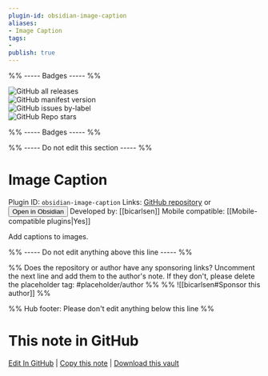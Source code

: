 ```yaml
---
plugin-id: obsidian-image-caption
aliases:
- Image Caption
tags: 
- 
publish: true
---
```


%% ----- Badges ----- %%

![GitHub all releases](https://img.shields.io/github/downloads/bicarlsen/obsidian_image_caption/total?color=573E7A&logo=github&style=for-the-badge)   
![GitHub manifest version](https://img.shields.io/github/manifest-json/v/bicarlsen/obsidian_image_caption?color=573E7A&logo=github&style=for-the-badge)   
![GitHub issues by-label](https://img.shields.io/github/issues/bicarlsen/obsidian_image_caption/help%20wanted?color=573E7A&logo=github&style=for-the-badge)   
![GitHub Repo stars](https://img.shields.io/github/stars/bicarlsen/obsidian_image_caption?color=573E7A&logo=github&style=for-the-badge)

%% ----- Badges ----- %%

%% ----- Do not edit this section ----- %%

# Image Caption

Plugin ID: `obsidian-image-caption`
Links: [GitHub repository](https://github.com/bicarlsen/obsidian_image_caption) or [<button id=HH>Open in Obsidian</button>](obsidian://goto-plugin?id=obsidian-image-caption)
Developed by: [[bicarlsen]]
Mobile compatible: [[Mobile-compatible plugins|Yes]]

Add captions to images.

%% ----- Do not edit anything above this line ----- %% 

%% Does the repository or author have any sponsoring links? Uncomment the next line and add them to the author's note. If they don't, please delete the placeholder tag: #placeholder/author %%
%% ![[bicarlsen#Sponsor this author]] %%

%% Hub footer: Please don't edit anything below this line %%

# This note in GitHub

<span class="git-footer">[Edit In GitHub](https://github.dev/obsidian-community/obsidian-hub/blob/main/02%20-%20Community%20Expansions/02.05%20All%20Community%20Expansions/Plugins/obsidian-image-caption.md "git-hub-edit-note") | [Copy this note](https://raw.githubusercontent.com/obsidian-community/obsidian-hub/main/02%20-%20Community%20Expansions/02.05%20All%20Community%20Expansions/Plugins/obsidian-image-caption.md "git-hub-copy-note") | [Download this vault](https://github.com/obsidian-community/obsidian-hub/archive/refs/heads/main.zip "git-hub-download-vault") </span>

